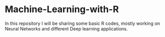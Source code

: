 # Machine-Learning-with-R
In this repository I will be sharing some basic R codes, mostly working on Neural Networks and different Deep learning applications.
